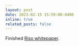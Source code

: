 ```yaml
---
layout: post
date: 2023-02-15 15:59:00-0400
inline: true
related_posts: false
---
```


Finished [Riso whitepaper](https://drive.google.com/file/d/1ZYtt876o6qXm5tOC9HAY4NRmLEm3cigi/view?usp=sharing).